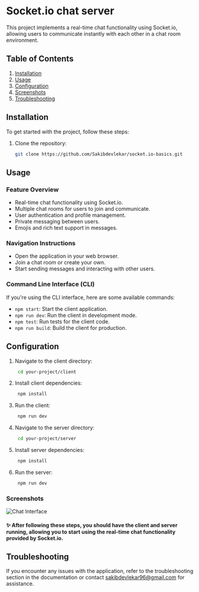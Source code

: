 # Socket.io chat server

This project implements a real-time chat functionality using Socket.io, allowing users to communicate instantly with each other in a chat room environment.

## Table of Contents

1. [Installation](#installation)
2. [Usage](#usage)
3. [Configuration](#configuration)
3. [Screenshots](#screenshots)
3. [Troubleshooting](#troubleshooting)


## Installation

To get started with the project, follow these steps:

1. Clone the repository:
   ```bash
   git clone https://github.com/Sakibdevlekar/socket.io-basics.git

## Usage

### Feature Overview

- Real-time chat functionality using Socket.io.
- Multiple chat rooms for users to join and communicate.
- User authentication and profile management.
- Private messaging between users.
- Emojis and rich text support in messages.

### Navigation Instructions

- Open the application in your web browser.
- Join a chat room or create your own.
- Start sending messages and interacting with other users.

### Command Line Interface (CLI)

If you're using the CLI interface, here are some available commands:

- `npm start`: Start the client application.
- `npm run dev`: Run the client in development mode.
- `npm test`: Run tests for the client code.
- `npm run build`: Build the client for production.

## Configuration
1. Navigate to the client directory:
   ``` bash
    cd your-project/client

2. Install client dependencies:
   ``` bash
    npm install

3. Run the client:
   ``` bash
    npm run dev

4. Navigate to the server directory:
   ``` bash
    cd your-project/server

5. Install server dependencies:
   ``` bash
    npm install

6. Run the server:
   ``` bash
    npm run dev

### Screenshots

![Chat Interface](client/public/chat-interface.png)

#### ✨ After following these steps, you should have the client and server running, allowing you to start using the real-time chat functionality provided by Socket.io.


## Troubleshooting
If you encounter any issues with the application, refer to the troubleshooting section in the documentation or contact sakibdevlekar96@gmail.com for assistance.
